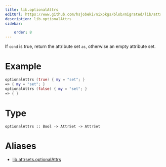 ```yaml
---
title: lib.optionalAttrs
editUrl: https://www.github.com/hsjobeki/nixpkgs/blob/migrated/lib/attrsets.nix#L854C5
description: lib.optionalAttrs
sidebar:

    order: 8
---
```


If `cond` is true, return the attribute set `as`,
otherwise an empty attribute set.

# Example

```nix
optionalAttrs (true) { my = "set"; }
=> { my = "set"; }
optionalAttrs (false) { my = "set"; }
=> { }
```

# Type

```
optionalAttrs :: Bool -> AttrSet -> AttrSet
```


# Aliases

- [lib.attrsets.optionalAttrs](/nix-doc-comments/reference/lib/attrsets/lib-attrsets-optionalattrs)


